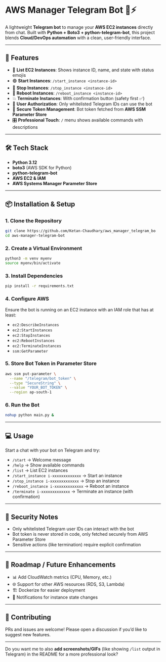 # AWS Manager Telegram Bot 🤖⚡

A lightweight **Telegram bot** to manage your **AWS EC2 instances** directly from chat.
Built with **Python + Boto3 + python-telegram-bot**, this project blends **Cloud/DevOps automation** with a clean, user-friendly interface.

---

## 🚀 Features

* 📜 **List EC2 Instances**: Shows instance ID, name, and state with status emojis
* 🟢 **Start Instances**: `/start_instance <instance-id>`
* 🔴 **Stop Instances**: `/stop_instance <instance-id>`
* 🔄 **Reboot Instances**: `/reboot_instance <instance-id>`
* 💥 **Terminate Instances**: With confirmation button (safety first ✅)
* 🔐 **User Authorization**: Only whitelisted Telegram IDs can use the bot
* 🔑 **Secure Token Management**: Bot token fetched from **AWS SSM Parameter Store**
* 🎛 **Professional Touch**: `/` menu shows available commands with descriptions

---

## 🛠️ Tech Stack

* **Python 3.12**
* **boto3** (AWS SDK for Python)
* **python-telegram-bot**
* **AWS EC2 & IAM**
* **AWS Systems Manager Parameter Store**

---

## 📦 Installation & Setup

### 1. Clone the Repository

```bash
git clone https://github.com/Ketan-Chaudhary/aws_manager_telegram_bo
cd aws-manager-telegram-bot
```

### 2. Create a Virtual Environment

```bash
python3 -m venv myenv
source myenv/bin/activate
```

### 3. Install Dependencies

```bash
pip install -r requirements.txt
```

### 4. Configure AWS

Ensure the bot is running on an EC2 instance with an IAM role that has at least:

* `ec2:DescribeInstances`
* `ec2:StartInstances`
* `ec2:StopInstances`
* `ec2:RebootInstances`
* `ec2:TerminateInstances`
* `ssm:GetParameter`

### 5. Store Bot Token in Parameter Store

```bash
aws ssm put-parameter \
  --name "/telegram/bot_token" \
  --type "SecureString" \
  --value "YOUR_BOT_TOKEN" \
  --region ap-south-1
```

### 6. Run the Bot

```bash
nohup python main.py &
```

---

## 💻 Usage

Start a chat with your bot on Telegram and try:

* `/start` → Welcome message
* `/help` → Show available commands
* `/list` → List EC2 instances
* `/start_instance i-xxxxxxxxxxxxx` → Start an instance
* `/stop_instance i-xxxxxxxxxxxxx` → Stop an instance
* `/reboot_instance i-xxxxxxxxxxxxx` → Reboot an instance
* `/terminate i-xxxxxxxxxxxxx` → Terminate an instance (with confirmation)

---

## 🔐 Security Notes

* Only whitelisted Telegram user IDs can interact with the bot
* Bot token is never stored in code, only fetched securely from AWS Parameter Store
* Sensitive actions (like termination) require explicit confirmation

---

## 📌 Roadmap / Future Enhancements

* 📊 Add CloudWatch metrics (CPU, Memory, etc.)
* 🌐 Support for other AWS resources (RDS, S3, Lambda)
* 🏗️ Dockerize for easier deployment
* 🔔 Notifications for instance state changes

---

## 🤝 Contributing

PRs and issues are welcome! Please open a discussion if you’d like to suggest new features.

---


Do you want me to also **add screenshots/GIFs** (like showing `/list` output in Telegram) in the README for a more professional look?
